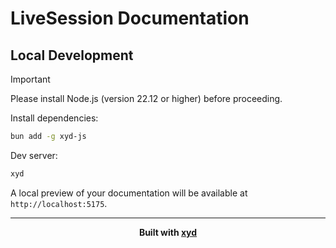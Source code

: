 # LiveSession Documentation

## Local Development

> [!IMPORTANT]
> Please install Node.js (version 22.12 or higher) before proceeding.

Install dependencies:
```bash
bun add -g xyd-js
```

Dev server:
```bash
xyd
```

A local preview of your documentation will be available at `http://localhost:5175`.

---

<div align="center">

**Built with [xyd](https://xyd.dev/docs/guides/quickstart)**

</div>
